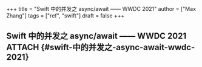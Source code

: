 +++
title = "Swift 中的并发之 async/await —— WWDC 2021"
author = ["Max Zhang"]
tags = ["ref", "swift"]
draft = false
+++

## Swift 中的并发之 async/await —— WWDC 2021 <span class="tag"><span class="ATTACH">ATTACH</span></span> {#swift-中的并发之-async-await-wwdc-2021}
